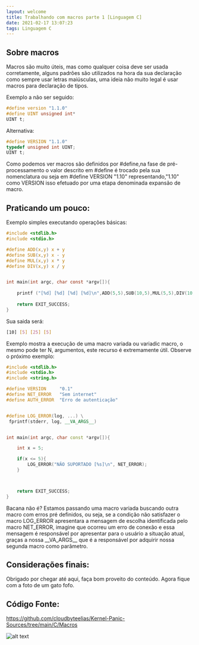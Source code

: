 ```yaml
---
layout: welcome
title: Trabalhando com macros parte 1 [Linguagem C]
date: 2021-02-17 13:07:23
tags: Linguagem C
---
```




## Sobre macros
<article>
Macros são muito úteis, mas como qualquer coisa deve ser usada corretamente, alguns padrões são utilizados na hora da sua declaração como sempre usar letras maiúsculas, uma ideia não muito legal é usar macros para declaração de tipos.
</article>

Exemplo a não ser seguido:

```c
#define version "1.1.0"
#define UINT unsigned int*
UINT t;
```
Alternativa:

```c
#define VERSION "1.1.0"
typedef unsigned int UINT;
UINT t;
```
<article>
Como podemos ver macros são definidos por #define,na fase de pré-processamento o valor descrito em #define
é trocado pela sua nomenclatura ou seja em #define VERSION "1.10" representando,"1.10" como VERSION isso
efetuado por uma etapa denominada expansão de macro.
</article>

## Praticando um pouco:
Exemplo simples executando operações básicas:

```C
#include <stdlib.h>
#include <stdio.h>

#define ADD(x,y) x + y
#define SUB(x,y) x - y
#define MUL(x,y) x * y
#define DIV(x,y) x / y


int main(int argc, char const *argv[]){
    
    printf ("[%d] [%d] [%d] [%d]\n",ADD(5,5),SUB(10,5),MUL(5,5),DIV(10,2));
     
    return EXIT_SUCCESS;
}

```
Sua saida será:

```sh
[10] [5] [25] [5]

```
<article>
Exemplo mostra a execução de uma macro variada ou variadic macro, o mesmo pode ter N, argumentos, este recurso é extremamente útil.
Observe o próximo exemplo:
</article>

```c++
#include <stdlib.h>
#include <stdio.h>
#include <string.h>

#define VERSION     "0.1"
#define NET_ERROR   "Sem internet"
#define AUTH_ERROR  "Erro de autenticação"


#define LOG_ERROR(log, ...) \
 fprintf(stderr, log, __VA_ARGS__)


int main(int argc, char const *argv[]){

    int x = 5;

    if(x <= 5){
        LOG_ERROR("NÂO SUPORTADO [%s]\n", NET_ERROR);
    }



    return EXIT_SUCCESS;
}

```
<article>
Bacana não é? Estamos passando uma macro variada buscando outra macro com erros pré definidos, ou seja, se a condição
não satisfazer o macro LOG_ERROR apresentara a mensagem de escolha identificada pelo macro NET_ERROR, imagine
que ocorreu um erro de conexão e essa mensagem é responsável por apresentar para o usuário a situação atual, graças a nossa
__VA_ARGS__ que é a responsável por adquirir nossa segunda macro como parâmetro.
</article>


## Considerações finais:

<article>
Obrigado por chegar até aqui,
faça bom proveito do conteúdo. Agora fique com a foto de um gato fofo.
</article>


## Código Fonte:

https://github.com/cloudbyteelias/Kernel-Panic-Sources/tree/main/C/Macros



![alt text](https://i.pinimg.com/originals/84/48/c8/8448c8666642b94395a81945bf2af015.jpg "Title")






